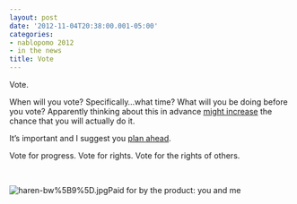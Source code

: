 ```yaml
---
layout: post
date: '2012-11-04T20:38:00.001-05:00'
categories:
- nablopomo 2012
- in the news
title: Vote
---
```



Vote. 

When will you vote? Specifically…what time? What will you be doing before you vote? Apparently thinking about this in advance [might increase](http://www.npr.org/2012/07/16/156571493/can-science-plant-brain-seeds-that-make-you-vote) the chance that you will actually do it.

It’s important and I suggest you [plan ahead](https://www.google.com/elections/ed/us/vote).

Vote for progress. Vote for rights. Vote for the rights of others. 

&#160;

![haren-bw%5B9%5D.jpg](haren-bw%5B9%5D.jpg)Paid for by the product: you and me